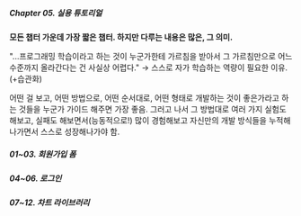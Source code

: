 ##### Chapter 05. 실용 튜토리얼

**모든 챕터 가운데 가장 짧은 챕터. 하지만 다루는 내용은 많은, 그 의미.**

"...프로그래밍 학습이라고 하는 것이 누군가한테 가르침을 받아서 그 가르침만으로 어느 수준까지 올라간다는 건 사실상 어렵다." → 스스로 자가 학습하는 역량이 필요한 이유. (+습관화)

어떤 걸 보고, 어떤 방법으로, 어떤 순서대로, 어떤 형태로 개발하는 것이 좋은가라고 하는 것들을 누군가 가이드 해주면 가장 좋음. 그러고 나서 그 방법대로 여러 가지 실험도 해보고, 실패도 해보면서(능동적으로!) 많이 경험해보고 자신만의 개발 방식들을 누적해나가면서 스스로 성장해나가야 함.

##### 01~03. 회원가입 폼

##### 04~06. 로그인

##### 07~12. 차트 라이브러리
